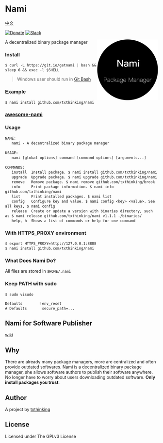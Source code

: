 # Nami

[中文](readme_zh.md)

[![Donate](https://img.shields.io/badge/Support-Donate-ff69b4.svg)](https://www.txthinking.com/opensource-support.html)
[![Slack](https://img.shields.io/badge/Join-Slack-ff69b4.svg)](https://docs.google.com/forms/d/e/1FAIpQLSdzMwPtDue3QoezXSKfhW88BXp57wkbDXnLaqokJqLeSWP9vQ/viewform)

<p align="center">
    <img style="float:right;" src="nami.png" alt="Nami" width="200" height="200"/>
</p>

A decentralized binary package manager

### Install

    $ curl -L https://git.io/getnami | bash && sleep 6 && exec -l $SHELL

> Windows user should run in [Git Bash](https://gitforwindows.org/)

### Example

```
$ nami install github.com/txthinking/nami
```

### [awesome-nami](https://github.com/namipkg/awesome-nami)

### Usage

```
NAME:
   nami - A decentralized binary package manager

USAGE:
   nami [global options] command [command options] [arguments...]

COMMANDS:
   install  Install package. $ nami install github.com/txthinking/nami
   upgrade  Upgrade package. $ nami upgrade github.com/txthinking/nami
   remove   Remove package. $ nami remove github.com/txthinking/brook
   info     Print package information. $ nami info github.com/txthinking/nami
   list     Print installed packages. $ nami list
   config   Configure key and value. $ nami config <key> <value>. See all keys, $ nami config
   release  Create or update a version with binaries directory, such as $ nami release github.com/txthinking/nami v1.1.1 ./binaries/
   help, h  Shows a list of commands or help for one command
```

### With HTTPS_PROXY environment

```
$ export HTTPS_PROXY=http://127.0.0.1:8888
$ nami install github.com/txthinking/nami
```

### What Does Nami Do?

All files are stored in `$HOME/.nami`

### Keep PATH with sudo 

```
$ sudo visudo
```

```
Defaults        !env_reset
# Defaults       secure_path=...
```

## Nami for Software Publisher

[wiki](https://github.com/txthinking/nami/wiki)

## Why

There are already many package managers, more are centralized and often provide outdated softwares.
Nami is a decentralized binary package manager,
she allows software authors to publish their software anywhere.
No longer have to worry about users downloading outdated software.
**Only install packages you trust**.

## Author

A project by [txthinking](https://www.txthinking.com)

## License

Licensed under The GPLv3 License
